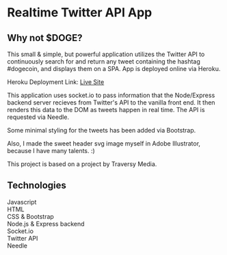 # Realtime Twitter API App

## Why not $DOGE?

This small & simple, but powerful application utilizes the Twitter API to continuously search for and return any tweet containing the hashtag #dogecoin, and displays them on a SPA. App is deployed online via Heroku.

Heroku Deployment Link: [Live Site](https://dry-temple-34762.herokuapp.com/)

This application uses socket.io to pass information that the Node/Express backend server recieves from Twitter's API to the vanilla front end. It then renders this data to the DOM as tweets happen in real time. The API is requested via Needle.

Some minimal styling for the tweets has been added via Bootstrap.

Also, I made the sweet header svg image myself in Adobe Illustrator, because I have many talents. :)

This project is based on a project by Traversy Media.

## Technologies

Javascript  
HTML  
CSS & Bootstrap    
Node.js & Express backend  
Socket.io  
Twitter API  
Needle  
